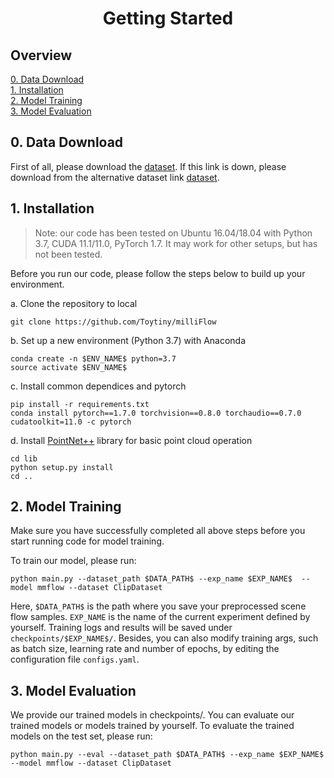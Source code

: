 <div align="center">   

# Getting Started
</div>

## Overview
[0. Data Download](#0-data-download)
</br>
[1. Installation](#1-installation)
</br>
[2. Model Training](#2-model-training)
</br>
[3. Model Evaluation](#3-model-evaluation)
</br>


## 0. Data Download

First of all, please download the [dataset](https://drive.google.com/file/d/12mPVloW2pbMu4VwTp3m3tbbJ0h16hIOv/view?usp=sharing). If this link is down, please download from the alternative dataset link [dataset](https://drive.google.com/drive/folders/1cEmTAHBNy60xxnhOk2RR4MiTa7WhA8VE?usp=sharing).

## 1. Installation

> Note: our code has been tested on Ubuntu 16.04/18.04 with Python 3.7, CUDA 11.1/11.0, PyTorch 1.7. It may work for other setups, but has not been tested.

Before you run our code, please follow the steps below to build up your environment. 

a. Clone the repository to local
   
```
git clone https://github.com/Toytiny/milliFlow
```
b. Set up a new environment (Python 3.7)  with Anaconda 
   
```
conda create -n $ENV_NAME$ python=3.7
source activate $ENV_NAME$
```
c. Install common dependices and pytorch

```
pip install -r requirements.txt
conda install pytorch==1.7.0 torchvision==0.8.0 torchaudio==0.7.0 cudatoolkit=11.0 -c pytorch
```
d. Install [PointNet++](https://github.com/sshaoshuai/Pointnet2.PyTorch) library for basic point cloud operation
```
cd lib
python setup.py install
cd ..
```

## 2. Model Training
Make sure you have successfully completed all above steps before you start running code for model training. 

To train our model, please run:
```
python main.py --dataset_path $DATA_PATH$ --exp_name $EXP_NAME$  --model mmflow --dataset ClipDataset 
```

Here, `$DATA_PATH$` is the path where you save your preprocessed scene flow samples. `EXP_NAME` is the name of the current experiment defined by yourself. Training logs and results will be saved under `checkpoints/$EXP_NAME$/`. Besides, you can also modify training args, such as batch size, learning rate and number of epochs, by editing the configuration file `configs.yaml`.

## 3. Model Evaluation
We provide our trained models  in checkpoints/. You can evaluate our trained models or models trained by yourself.
To evaluate the trained models on the test set, please run:
```
python main.py --eval --dataset_path $DATA_PATH$ --exp_name $EXP_NAME$  --model mmflow --dataset ClipDataset 
```
